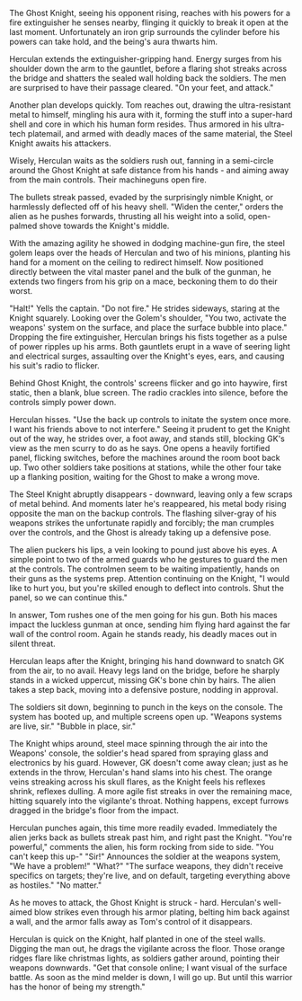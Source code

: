 The Ghost Knight, seeing his opponent rising, reaches with his powers for a fire extinguisher he senses nearby, flinging it quickly to break it open at the last moment. Unfortunately an iron grip surrounds the cylinder before his powers can take hold, and the being's aura thwarts him.

Herculan extends the extinguisher-gripping hand. Energy surges from his shoulder down the arm to the gauntlet, before a flaring shot streaks across the bridge and shatters the sealed wall holding back the soldiers. The men are surprised to have their passage cleared. "On your feet, and attack."

Another plan develops quickly. Tom reaches out, drawing the ultra-resistant metal to himself, mingling his aura with it, forming the stuff into a super-hard shell and core in which his human form resides. Thus armored in his ultra-tech platemail, and armed with deadly maces of the same material, the Steel Knight awaits his attackers.

Wisely, Herculan waits as the soldiers rush out, fanning in a semi-circle around the Ghost Knight at safe distance from his hands - and aiming away from the main controls. Their machineguns open fire.

The bullets streak passed, evaded by the surprisingly nimble Knight, or harmlessly deflected off of his heavy shell. "Widen the center," orders the alien as he pushes forwards, thrusting all his weight into a solid, open-palmed shove towards the Knight's middle.

With the amazing agility he showed in dodging machine-gun fire, the steel golem leaps over the heads of Herculan and two of his minions, planting his hand for a moment on the ceiling to redirect himself. Now positioned directly between the vital master panel and the bulk of the gunman, he extends two fingers from his grip on a mace, beckoning them to do their worst.

"Halt!" Yells the captain. "Do not fire." He strides sideways, staring at the Knight squarely. Looking over the Golem's shoulder, "You two, activate the weapons' system on the surface, and place the surface bubble into place." Dropping the fire extinguisher, Herculan brings his fists together as a pulse of power ripples up his arms. Both gauntlets erupt in a wave of seering light and electrical surges, assaulting over the Knight's eyes, ears, and causing his suit's radio to flicker.

Behind Ghost Knight, the controls' screens flicker and go into haywire, first static, then a blank, blue screen. The radio crackles into silence, before the controls simply power down.

Herculan hisses. "Use the back up controls to initate the system once more. I want his friends above to not interfere." Seeing it prudent to get the Knight out of the way, he strides over, a foot away, and stands still, blocking GK's view as the men scurry to do as he says. One opens a heavily fortified panel, flicking switches, before the machines around the room boot back up. Two other soldiers take positions at stations, while the other four take up a flanking position, waiting for the Ghost to make a wrong move.

The Steel Knight abruptly disappears - downward, leaving only a few scraps of metal behind. And moments later he's reappeared, his metal body rising opposite the man on the backup controls. The flashing silver-gray of his weapons strikes the unfortunate rapidly and forcibly; the man crumples over the controls, and the Ghost is already taking up a defensive pose.

The alien puckers his lips, a vein looking to pound just above his eyes. A simple point to two of the armed guards who he gestures to guard the men at the controls. The controlmen seem to be waiting impatiently, hands on their guns as the systems prep. Attention continuing on the Knight, "I would like to hurt you, but you're skilled enough to deflect into controls. Shut the panel, so we can continue this."

In answer, Tom rushes one of the men going for his gun. Both his maces impact the luckless gunman at once, sending him flying hard against the far wall of the control room. Again he stands ready, his deadly maces out in silent threat.

Herculan leaps after the Knight, bringing his hand downward to snatch GK from the air, to no avail. Heavy legs land on the bridge, before he sharply stands in a wicked uppercut, missing GK's bone chin by hairs. The alien takes a step back, moving into a defensive posture, nodding in approval.

The soldiers sit down, beginning to punch in the keys on the console. The system has booted up, and multiple screens open up. "Weapons systems are live, sir." "Bubble in place, sir."

The Knight whips around, steel mace spinning through the air into the Weapons' console, the soldier's head spared from spraying glass and electronics by his guard. However, GK doesn't come away clean; just as he extends in the throw, Herculan's hand slams into his chest. The orange veins streaking across his skull flares, as the Knight feels his reflexes shrink, reflexes dulling. A more agile fist streaks in over the remaining mace, hitting squarely into the vigilante's throat. Nothing happens, except furrows dragged in the bridge's floor from the impact.

Herculan punches again, this time more readily evaded. Immediately the alien jerks back as bullets streak past him, and right past the Knight. "You're powerful," comments the alien, his form rocking from side to side. "You can't keep this up-" "Sir!" Announces the soldier at the weapons system, "We have a problem!" "What?" "The surface weapons, they didn't receive specifics on targets; they're live, and on default, targeting everything above as hostiles." "No matter."

As he moves to attack, the Ghost Knight is struck - hard. Herculan's well-aimed blow strikes even through his armor plating, belting him back against a wall, and the armor falls away as Tom's control of it disappears.

Herculan is quick on the Knight, half planted in one of the steel walls. Digging the man out, he drags the vigilante across the floor. Those orange ridges flare like christmas lights, as soldiers gather around, pointing their weapons downwards. "Get that console online; I want visual of the surface battle. As soon as the mind melder is down, I will go up. But until this warrior has the honor of being my strength."